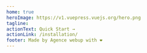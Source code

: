 ```yaml
---
home: true
heroImage: https://v1.vuepress.vuejs.org/hero.png
tagline: 
actionText: Quick Start →
actionLink: /installation/
footer: Made by Agence webup with ❤️
---
```

